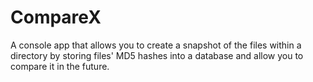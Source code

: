 # CompareX
A console app that allows you to create a snapshot of the files within a directory by storing files' MD5 hashes into a database and allow you to compare it in the future.
